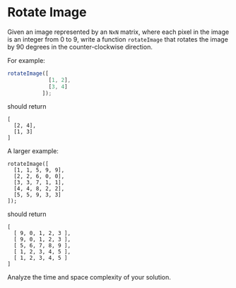 # Rotate Image

Given an image represented by an `NxN` matrix, where each pixel in the image is an integer from 0 to 9, write a function `rotateImage` that rotates the image by 90 degrees in the counter-clockwise direction. 

For example:
```js
rotateImage([
             [1, 2],
             [3, 4]
           ]);
```
should return 
```
[ 
  [2, 4],
  [1, 3]
]
```
A larger example:
```
rotateImage([
  [1, 1, 5, 9, 9],
  [2, 2, 6, 0, 0],
  [3, 3, 7, 1, 1],
  [4, 4, 8, 2, 2],
  [5, 5, 9, 3, 3]
]);
```
should return
```
[ 
  [ 9, 0, 1, 2, 3 ],
  [ 9, 0, 1, 2, 3 ],
  [ 5, 6, 7, 8, 9 ],
  [ 1, 2, 3, 4, 5 ],
  [ 1, 2, 3, 4, 5 ]
]
```

Analyze the time and space complexity of your solution.